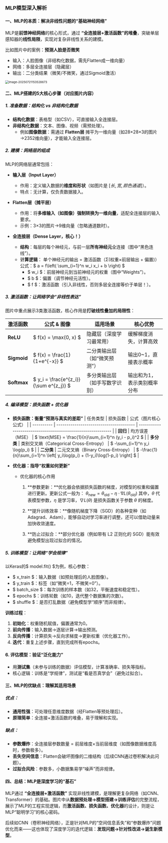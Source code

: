 ### MLP模型深入解析

#### 一、MLP的本质：解决非线性问题的“基础神经网络”
MLP是**前馈神经网络**的核心形式，通过 **“全连接层+激活函数”的堆叠**，突破单层感知器的**线性局限**，实现对复杂非线性关系的建模。

比如图片中的案例：**预测人脸是否微笑**
- 输入：人脸图像（非结构化数据，需先Flatten成一维向量）
- 网络：多层全连接层（隐藏层）
- 输出：二分类结果（微笑/不微笑，通过Sigmoid激活）

<img src="https://raw.githubusercontent.com/Yzitong/LLM-Mastery-Journey/main/images/image-20250721153528673.png" alt="image-20250721153528673" style="zoom: 67%;" />

#### 二、MLP搭建的5大核心步骤（对应图片内容）

##### 1. 准备数据：结构化 vs 非结构化数据
- **结构化数据**：表格型（如CSV），可直接输入全连接层。
- **非结构化数据**：文本、图像、视频（需预处理）。
  - 例如**图像数据**：需通过 **Flatten层** 摊平为一维向量（如28×28×3的图片→2352维向量），才能输入全连接层。

##### 2. 建模：网络层的组成
MLP的网络层通常包括：
- **输入层（Input Layer）**
  - 作用：定义输入数据的**维度和形状**（如图片是 $[长, 宽, 颜色通道]$）。
  - 特点：无计算，仅负责数据接入。

- **Flatten层（摊平层）**
  - 作用：将**多维输入（如图像）强制转换为一维向量**，适配全连接层的输入要求。
  - 示例：3×3的图片→9维向量（忽略通道数时）。

- **全连接层（Dense Layer，核心！）**
  - **结构**：每层的每个神经元，与前一层**所有神经元**全连接（图中“黑色连线”）。
  - **计算逻辑**：
    单个神经元的输出 = 激活函数（Σ(权重×前层输出 + 偏置)）
    公式：$ a = f\left( \sum_{i=1}^n w_i x_i + b \right) $
    - $ w_i $：前层神经元到当前神经元的权重（图中“Weights”）。
    - $ b $：偏置（调节神经元活性）。
    - $ f $：激活函数（引入非线性，否则多层全连接等价于单层！）。

##### 3. 激活函数：让网络学会“非线性表达”
图片中重点展示3类激活函数，核心作用是**打破线性叠加的局限性**：

| 激活函数    | 公式 & 图像                            | 适用场景                       | 核心优势                    |
| ----------- | -------------------------------------- | ------------------------------ | --------------------------- |
| **ReLU**    | $ f(x) = \max(0, x) $                  | 隐藏层（深度学习最常用）       | 缓解梯度消失，计算高效      |
| **Sigmoid** | $ f(x) = \frac{1}{1+e^{-x}} $          | 二分类输出层（如“微笑预测”）   | 输出0~1，直接表示概率       |
| **Softmax** | $ y_i = \frac{e^{z_i}}{\sum e^{z_j}} $ | 多分类输出层（如手写数字识别） | 输出和为1，表示类别概率分布 |

##### 4. 编译模型：损失函数 + 优化器
- **损失函数：衡量“预测与真实的差距”**
  | 任务类型   | 损失函数                                | 公式（图片核心公式）                                         |
  | ---------- | --------------------------------------- | ------------------------------------------------------------ |
  | **回归**   | 均方误差（MSE）                         | $ \text{MSE} = \frac{1}{n}\sum_{i=1}^n (y_i - p_i)^2 $       |
  | **多分类** | 类别交叉熵（Categorical Cross-Entropy） | $ -\sum_{i=1}^n y_i \log(p_i) $                              |
  | **二分类** | 二元交叉熵（Binary Cross-Entropy）      | $ -\frac{1}{n}\sum_{i=1}^n \left[ y_i\log(p_i) + (1-y_i)\log(1-p_i) \right] $ |

- **优化器：指导“权重如何更新”**
  - 优化器的核心作用
  
    1.  **参数更新：**优化器会依据损失函数的梯度，对模型的权重和偏置进行更新。更新公式一般为：
       $\theta_{\text{new}} = \theta_{\text{old}} - \eta \cdot \nabla L(\theta_{\text{old}})$
       其中，$\theta$ 代表模型参数，$\eta$ 是学习率，$\nabla L(\theta)$ 是损失函数关于参数 $\theta$ 的梯度。
  
    2. **提升训练效率：**像随机梯度下降（SGD）的各种变种（如 Adagrad、Adam），能够自动对学习率进行调整，还可以借助动量来加快收敛速度。
  
    3. **防止过拟合：**部分优化器（例如带有 L2 正则化的 SGD）能有效避免模型出现过拟合的情况。

##### 5. 训练模型：让网络“学会规律”
以Keras的$ model.fit() $为例，核心参数：
- $ x_train $：输入数据（如预处理后的人脸图像）。
- $ y_train $：标签（如“微笑=1，不微笑=0”）。
- $ batch_size $：每次训练的样本数（如32，平衡速度和稳定性）。
- $ epochs $：训练轮数（如10，迭代整个数据集的次数）。
- $ shuffle $：是否打乱数据（避免模型学“顺序”而非规律）。

**训练过程**：
1. **初始化**：权重随机赋值，偏置通常为0。
2. **前向传播**：输入数据→逐层计算→输出预测。
3. **反向传播**：计算损失→反向求梯度→更新权重（优化器工作）。
4. **迭代**：重复上述步骤，直到完成所有epochs。

#### 6. 评估模型：验证“泛化能力”
- 用**测试集**（未参与训练的数据）评估模型，计算准确率、损失等指标。
- 核心逻辑：训练是“学规律”，测试是“看是否真学会”（避免过拟合）。

#### 三、MLP的优缺点：理解其适用场景
##### 优点：
- **通用性强**：可处理任意维度数据（经Flatten等预处理后）。
- **原理简单**：全连接+激活函数的堆叠，易于理解和实现。

##### 缺点：
- **参数爆炸**：全连接层参数数量 = 前层维度×当前层维度（如图像数据维度高时，参数极多）。
- **丢失空间信息**：Flatten会破坏图像的二维结构（后续CNN通过卷积解决此问题）。
- **过拟合风险**：参数多，小数据集易学“噪声”而非规律。

#### 四、总结：MLP是深度学习的“基石”
MLP通过 **“全连接层+激活函数”** 实现非线性建模，是理解更复杂网络（如CNN、Transformer）的基础。图片中从**数据预处理→模型搭建→训练评估**的完整流程，展示了MLP的工程实现逻辑，而**激活函数、损失函数、优化器**的设计，则是让MLP“聪明学习”的核心密码。

后续如CNN（卷积神经网络），正是针对MLP的“空间信息丢失”和“参数爆炸”问题优化而来——这也体现了深度学习的迭代逻辑：**发现问题→针对性改进→诞生新模型**。